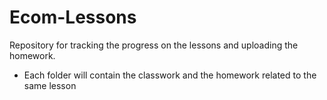 # Ecom-Lessons

Repository for tracking the progress on the lessons and uploading the homework.

- Each folder will contain the classwork and the homework related to the same lesson 
